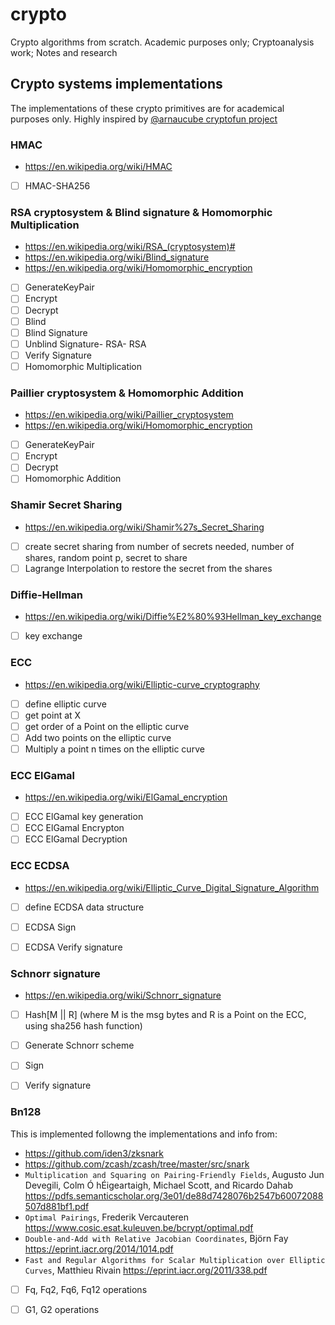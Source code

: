 # crypto

Crypto algorithms from scratch. Academic purposes only; Cryptoanalysis work; 
Notes and research

## Crypto systems implementations 

The implementations of these crypto primitives are for academical purposes only.
Highly inspired by [@arnaucube cryptofun project](https://github.com/arnaucube/cryptofun)

### HMAC

- https://en.wikipedia.org/wiki/HMAC

- [ ] HMAC-SHA256

### RSA cryptosystem & Blind signature & Homomorphic Multiplication
- https://en.wikipedia.org/wiki/RSA_(cryptosystem)#
- https://en.wikipedia.org/wiki/Blind_signature
- https://en.wikipedia.org/wiki/Homomorphic_encryption

- [ ] GenerateKeyPair
- [ ] Encrypt
- [ ] Decrypt
- [ ] Blind
- [ ] Blind Signature
- [ ] Unblind Signature- RSA- RSA  
- [ ] Verify Signature
- [ ] Homomorphic Multiplication

### Paillier cryptosystem & Homomorphic Addition
- https://en.wikipedia.org/wiki/Paillier_cryptosystem
- https://en.wikipedia.org/wiki/Homomorphic_encryption

- [ ] GenerateKeyPair
- [ ] Encrypt
- [ ] Decrypt
- [ ] Homomorphic Addition

### Shamir Secret Sharing
- https://en.wikipedia.org/wiki/Shamir%27s_Secret_Sharing

- [ ] create secret sharing from number of secrets needed, number of shares,
  random point p, secret to share
- [ ] Lagrange Interpolation to restore the secret from the shares

### Diffie-Hellman
- https://en.wikipedia.org/wiki/Diffie%E2%80%93Hellman_key_exchange

- [ ] key exchange

### ECC
- https://en.wikipedia.org/wiki/Elliptic-curve_cryptography

- [ ] define elliptic curve
- [ ] get point at X
- [ ] get order of a Point on the elliptic curve
- [ ] Add two points on the elliptic curve
- [ ] Multiply a point n times on the elliptic curve

### ECC ElGamal
- https://en.wikipedia.org/wiki/ElGamal_encryption

- [ ] ECC ElGamal key generation
- [ ] ECC ElGamal Encrypton
- [ ] ECC ElGamal Decryption

### ECC ECDSA
- https://en.wikipedia.org/wiki/Elliptic_Curve_Digital_Signature_Algorithm

- [ ] define ECDSA data structure
- [ ] ECDSA Sign
- [ ] ECDSA Verify signature


### Schnorr signature
- https://en.wikipedia.org/wiki/Schnorr_signature

- [ ] Hash[M || R] (where M is the msg bytes and R is a Point on the ECC, using
  sha256 hash function)
- [ ] Generate Schnorr scheme
- [ ] Sign
- [ ] Verify signature


### Bn128
This is implemented followng the implementations and info from:
- https://github.com/iden3/zksnark
- https://github.com/zcash/zcash/tree/master/src/snark
- `Multiplication and Squaring on Pairing-Friendly
Fields`, Augusto Jun Devegili, Colm Ó hÉigeartaigh, Michael Scott, and Ricardo
Dahab
https://pdfs.semanticscholar.org/3e01/de88d7428076b2547b60072088507d881bf1.pdf
- `Optimal Pairings`, Frederik Vercauteren
  https://www.cosic.esat.kuleuven.be/bcrypt/optimal.pdf
- `Double-and-Add with Relative Jacobian
Coordinates`, Björn Fay https://eprint.iacr.org/2014/1014.pdf
- `Fast and Regular Algorithms for Scalar Multiplication
over Elliptic Curves`, Matthieu Rivain https://eprint.iacr.org/2011/338.pdf

- [ ] Fq, Fq2, Fq6, Fq12 operations
- [ ] G1, G2 operations

